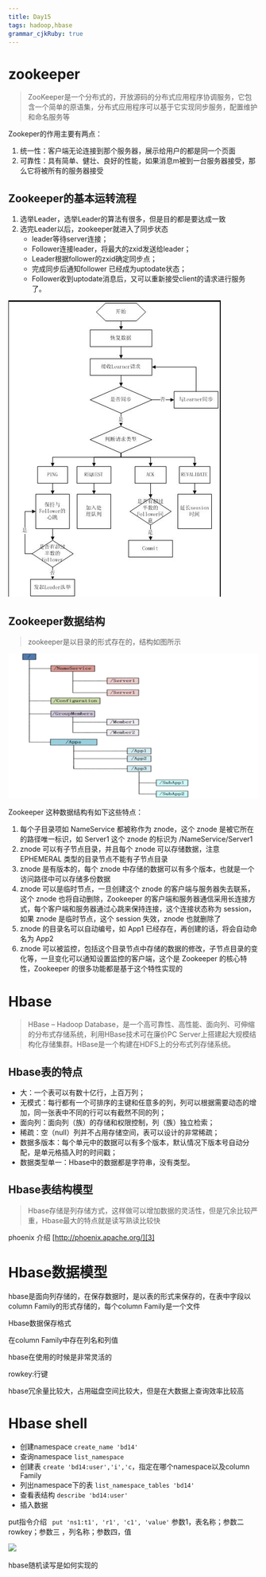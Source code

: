 ```yaml
---
title: Day15
tags: hadoop,hbase
grammar_cjkRuby: true
---
```


# zookeeper

> ZooKeeper是一个分布式的，开放源码的分布式应用程序协调服务，它包含一个简单的原语集，分布式应用程序可以基于它实现同步服务，配置维护和命名服务等

Zookeper的作用主要有两点：
1. 统一性：客户端无论连接到那个服务器，展示给用户的都是同一个页面
2. 可靠性：具有简单、健壮、良好的性能，如果消息m被到一台服务器接受，那么它将被所有的服务器接受

## Zookeeper的基本运转流程
1. 选举Leader，选举Leader的算法有很多，但是目的都是要达成一致
2. 选完Leader以后，zookeeper就进入了同步状态
	- leader等待server连接；
	- Follower连接leader，将最大的zxid发送给leader；
	- Leader根据follower的zxid确定同步点；
	- 完成同步后通知follower 已经成为uptodate状态；
	- Follower收到uptodate消息后，又可以重新接受client的请求进行服务了。

![Zookeeper工作流程示意图][1]


## Zookeeper数据结构

> zookeeper是以目录的形式存在的，结构如图所示

![Zookeeper数据结构][2]

Zookeeper 这种数据结构有如下这些特点：
1.	每个子目录项如 NameService 都被称作为 znode，这个 znode 是被它所在的路径唯一标识，如 Server1 这个 znode 的标识为 /NameService/Server1
2.	znode 可以有子节点目录，并且每个 znode 可以存储数据，注意 EPHEMERAL 类型的目录节点不能有子节点目录
3.	znode 是有版本的，每个 znode 中存储的数据可以有多个版本，也就是一个访问路径中可以存储多份数据
4.	znode 可以是临时节点，一旦创建这个 znode 的客户端与服务器失去联系，这个 znode 也将自动删除，Zookeeper 的客户端和服务器通信采用长连接方式，每个客户端和服务器通过心跳来保持连接，这个连接状态称为 session，如果 znode 是临时节点，这个 session 失效，znode 也就删除了
5.	znode 的目录名可以自动编号，如 App1 已经存在，再创建的话，将会自动命名为 App2
6.	znode 可以被监控，包括这个目录节点中存储的数据的修改，子节点目录的变化等，一旦变化可以通知设置监控的客户端，这个是 Zookeeper 的核心特性，Zookeeper 的很多功能都是基于这个特性实现的


# Hbase

> HBase – Hadoop Database，是一个高可靠性、高性能、面向列、可伸缩的分布式存储系统，利用HBase技术可在廉价PC Server上搭建起大规模结构化存储集群。HBase是一个构建在HDFS上的分布式列存储系统。

## Hbase表的特点

- 大：一个表可以有数十亿行，上百万列；
- 无模式：每行都有一个可排序的主键和任意多的列，列可以根据需要动态的增加，同一张表中不同的行可以有截然不同的列；
- 面向列：面向列（族）的存储和权限控制，列（族）独立检索；
- 稀疏：空（null）列并不占用存储空间，表可以设计的非常稀疏；
- 数据多版本：每个单元中的数据可以有多个版本，默认情况下版本号自动分配，是单元格插入时的时间戳；
- 数据类型单一：Hbase中的数据都是字符串，没有类型。

## Hbase表结构模型

> Hbase存储是列存储方式，这样做可以增加数据的灵活性，但是冗余比较严重，Hbase最大的特点就是读写熟读比较快


phoenix 介绍 [http://phoenix.apache.org/][3]
# Hbase数据模型
hbase是面向列存储的，在保存数据时，是以表的形式来保存的，在表中字段以column Family的形式存储的，每个column Family是一个文件


Hbase数据保存格式

在column Family中存在列名和列值

hbase在使用的时候是非常灵活的

rowkey:行键

hbase冗余量比较大，占用磁盘空间比较大，但是在大数据上查询效率比较高

# Hbase shell
- 创建namespace `create_name 'bd14' `
- 查询namespace  `list_namespace`
- 创建表 `create 'bd14:user','i','c`，指定在哪个namespace以及column Family
- 列出namespace下的表 `list_namespace_tables 'bd14'`
- 查看表结构 `describe 'bd14:user'`
- 插入数据 

put指令介绍 ` put 'ns1:t1', 'r1', 'c1', 'value'`
参数1，表名称；参数二rowkey；参数三 ，列名称；参数四，值

![][4]


hbase随机读写是如何实现的


  [1]: https://www.github.com/xiesen310/notes_Images/raw/master/images/1509187154239.jpg
  [2]: https://www.github.com/xiesen310/notes_Images/raw/master/images/1509187454157.jpg
  [3]: http://phoenix.apache.org/
  [4]: https://www.github.com/xiesen310/notes_Images/raw/master/images/1509181103193.jpg